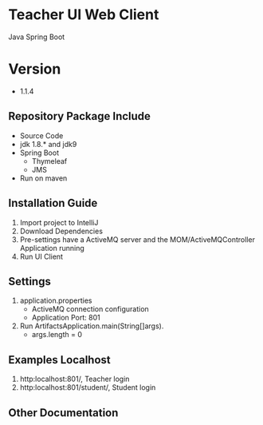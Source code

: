 # Teacher UI Web Client
Java Spring Boot

# Version
- 1.1.4

## Repository Package Include
* Source Code
* jdk 1.8.* and jdk9
* Spring Boot
    * Thymeleaf
    * JMS
* Run on maven

## Installation Guide
1. Import project to IntelliJ
2. Download Dependencies
3. Pre-settings have a ActiveMQ server and the MOM/ActiveMQController Application running
4. Run UI Client

## Settings
1. application.properties
    * ActiveMQ connection configuration
    * Application Port: 801
2. Run ArtifactsApplication.main(String[]args). 
    * args.length = 0

## Examples Localhost
1. http:localhost:801/, Teacher login
2. http:localhost:801/student/, Student login

## Other Documentation
